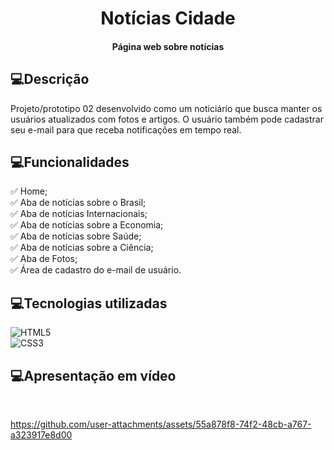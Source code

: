 <div align="center">
  
<h1> 
     Notícias Cidade 
</h1> 

#### Página web sobre notícias

</div>

<h2>💻Descrição</h2>

Projeto/prototipo 02 desenvolvido como um noticiário que busca manter os usuários atualizados com fotos e artigos. O usuário também pode cadastrar seu e-mail para que receba notificações em tempo real.

<h2>💻Funcionalidades</h2>

✅ Home; <br>
✅ Aba de notícias sobre o Brasil; <br>
✅ Aba de notícias Internacionais; <br>
✅ Aba de notícias sobre a Economia; <br>
✅ Aba de notícias sobre Saúde; <br>
✅ Aba de notícias sobre a Ciência; <br>
✅ Aba de Fotos; <br>
✅ Área de cadastro do e-mail de usuário.

<h2>💻Tecnologias utilizadas </h2>

![HTML5](https://img.shields.io/badge/HTML5-E34F26?style=for-the-badge&logo=html5&logoColor=white&labelColor=black&color=black) <br>
![CSS3](https://img.shields.io/badge/CSS3-1572B6?style=for-the-badge&logo=css3&logoColor=white&labelColor=black&color=black)

<h2>💻Apresentação em vídeo </h2>
<br>

https://github.com/user-attachments/assets/55a878f8-74f2-48cb-a767-a323917e8d00


